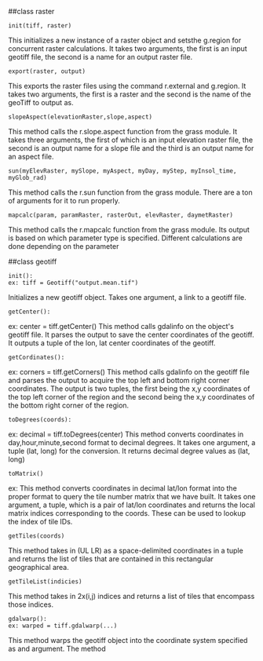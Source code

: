 ##class raster

```
init(tiff, raster)
```

This initializes a new instance of a raster object and setsthe g.region for concurrent raster calculations. It takes two arguments, the first is an input geotiff file, the second is a name for an output raster file.

```
export(raster, output)
```

This exports the raster files using the command r.external and g.region. It takes two arguments, the first is a raster and the second is the name of the geoTiff to output as.
        
```
slopeAspect(elevationRaster,slope,aspect)
```

This method calls the r.slope.aspect function from the grass module. It takes three arguments, the first of which is an input elevation raster file, the second is an output name for a slope file and the third is an output name for an aspect file.

```
sun(myElevRaster, mySlope, myAspect, myDay, myStep, myInsol_time, myGlob_rad)
```

This method calls the r.sun function from the grass module. There are a ton of arguments for it to run properly.

```
mapcalc(param, paramRaster, rasterOut, elevRaster, daymetRaster)
```

This method calls the r.mapcalc function from the grass module. Its output is based on which parameter type is specified. Different calculations are done depending on the parameter

##class geotiff
```
init():
ex: tiff = Geotiff("output.mean.tif")
``` 

Initializes a new geotiff object.
Takes one argument, a link to a geotiff file.

```
getCenter():
```

ex: center = tiff.getCenter()
This method calls gdalinfo on the object's geotiff file.  It parses the 
output to save the center coordinates of the geotiff. It outputs a tuple 
of the lon, lat center coordinates of the geotiff.

```
getCordinates():
```

ex: corners = tiff.getCorners()
This method calls gdalinfo on the geotiff file and parses the output to
acquire the top left and bottom right corner coordinates. The output is
two tuples, the first being the x,y coordinates of the top left corner
of the region and the second being the x,y coordinates of the bottom right
corner of the region.

```
toDegrees(coords):
```

ex: decimal = tiff.toDegrees(center)
This method converts coordinates in day,hour,minute,second format to
decimal degrees. It takes one argument, a tuple (lat, long) for
the conversion. It returns decimal degree values as (lat, long)

```
toMatrix()
```

ex: 
This method converts coordinates in decimal lat/lon format into the proper 
format to query the tile number matrix that we have built. It takes one
argument, a tuple, which is a pair of lat/lon coordinates and returns the
local matrix indices corresponding to the coords. These can be used to 
lookup the index of tile IDs.

```
getTiles(coords)
```

This method takes in (UL LR) as a space-delimited coordinates in a tuple and 
    returns the list of tiles that are contained in this rectangular geographical area.

```
getTileList(indicies)
```

This method takes in 2x(i,j) indices and returns a list of tiles that 
    encompass those indices.
    
```
gdalwarp():
ex: warped = tiff.gdalwarp(...)
```

This method warps the geotiff object into the coordinate system
specified as and argument. The method 
